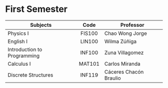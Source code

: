 # First Semester

| Subjects                       |  Code  | Professor              |
| ------------------------------ |:------:| ---------------------- |
| Physics I                      | FIS100 | Chao Wong Jorge        |
| English I                      | LIN100 | Wilma Zúñiga           |
| Introduction to Programming    | INF100 | Zuna Villagomez        |
| Calculus I                     | MAT101 | Carlos Miranda         |
| Discrete Structures            | INF119 | Cáceres Chacón Braulio |
